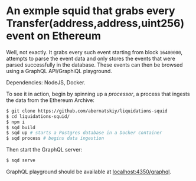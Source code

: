 # An exmple squid that grabs every Transfer(address,address,uint256) event on Ethereum

Well, not exactly. It grabs every such event starting from block `16400000`, attempts to parse the event data and only stores the events that were parsed successfully in the database. These events can then be browsed using a GraphQL API/GraphiQL playground.

Dependencies: NodeJS, Docker.

To see it in action, begin by spinning up a *processor*, a process that ingests the data from the Ethereum Archive:

```bash
$ git clone https://github.com/abernatskiy/liquidations-squid
$ cd liquidations-squid/
$ npm i
$ sqd build
$ sqd up # starts a Postgres database in a Docker container
$ sqd process # begins data ingestion
```

Then start the GraphQL server:

```bash
$ sqd serve
```

GraphQL playground should be available at [localhost:4350/graphql](http://localhost:4350/graphql).
